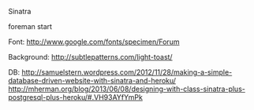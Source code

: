 Sinatra

foreman start

Font: http://www.google.com/fonts/specimen/Forum

Background: http://subtlepatterns.com/light-toast/

DB: 
http://samuelstern.wordpress.com/2012/11/28/making-a-simple-database-driven-website-with-sinatra-and-heroku/
http://mherman.org/blog/2013/06/08/designing-with-class-sinatra-plus-postgresql-plus-heroku/#.VH93AYfYmPk